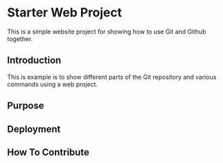 # Starter Web Project

This is a simple website project for showing how to use Git and Github together.

## Introduction

This is example is to show different parts of the Git repository and various commands using a web project.

## Purpose

## Deployment

## How To Contribute
